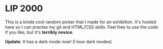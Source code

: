 # LIP 2000

This is a _kinda cool_ random picker that I made for an exhibition. It's hosted here so I can practse my git and HTML/CSS skills. Feel free to use the code if you like, but it's **terribly novice**.

**Update**: It has a dark mode now! (I _love_ dark modes)
